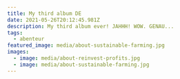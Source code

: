 ```yaml
---
title: My third album DE
date: 2021-05-26T20:12:45.981Z
description: My third album ever! JAHHH! WOW. GENAU...
tags:
  - abenteur
featured_image: media/about-sustainable-farming.jpg
images:
  - image: media/about-reinvest-profits.jpg
  - image: media/about-sustainable-farming.jpg
---
```

